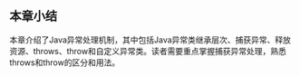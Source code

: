 ## 本章小结

本章介绍了Java异常处理机制，其中包括Java异常类继承层次、捕获异常、释放资源、throws、throw和自定义异常类。读者需要重点掌握捕获异常处理，熟悉throws和throw的区分和用法。